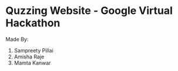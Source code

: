 # Quzzing Website - Google Virtual Hackathon
Made By:
1. Sampreety Pillai
2. Amisha Raje
3. Mamta Kanwar
